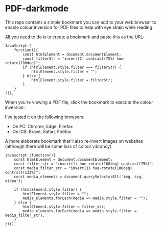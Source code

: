 # PDF-darkmode
This repo contains a simple bookmark you can add to your web browser to enable colour inversion for PDF files to help with eye strain while reading.

All you need to do is to create a bookmark and paste this as the URL:
```
JavaScript:(
    function(){
        const htmlElement = document.documentElement; 
        const filterStr = "invert(1) contrast(75%) hue-rotate(180deg)"; 
        if (htmlElement.style.filter === filterStr) { 
            htmlElement.style.filter = ""; 
        } else { 
            htmlElement.style.filter = filterStr; 
        } 
    }
)(); 
```
When you're viewing a PDF file, click the bookmark to execute the colour inversion.

I've tested it on the following browsers:
- On PC: Chrome, Edge, Firefox
- On iOS: Brave, Safari, Firefox


A more elaborate bookmark that'll also re-invert images on websites (although there will be some loss of colour vibrancy):
```
javascript:(function(){
    const htmlElement = document.documentElement;
    const filter_str = "invert(1) hue-rotate(180deg) contrast(75%)";
    const media_filter_str = "invert(1) hue-rotate(180deg) contrast(133%)";
    const media_elements = document.querySelectorAll('img, svg, video');

    if (htmlElement.style.filter) {
        htmlElement.style.filter = "";
        media_elements.forEach(media => media.style.filter = "");
    } else {
        htmlElement.style.filter = filter_str;
        media_elements.forEach(media => media.style.filter = media_filter_str);
    }
})();
```
